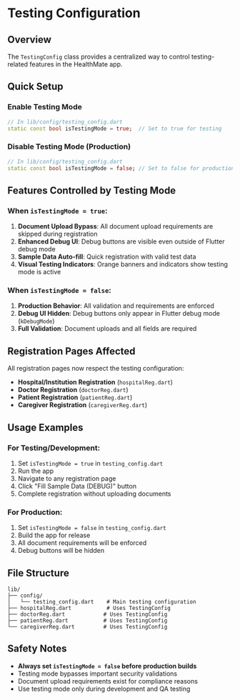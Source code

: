 # Testing Configuration

## Overview

The `TestingConfig` class provides a centralized way to control testing-related features in the HealthMate app.

## Quick Setup

### Enable Testing Mode

```dart
// In lib/config/testing_config.dart
static const bool isTestingMode = true;  // Set to true for testing
```

### Disable Testing Mode (Production)

```dart
// In lib/config/testing_config.dart
static const bool isTestingMode = false; // Set to false for production
```

## Features Controlled by Testing Mode

### When `isTestingMode = true`:

1. **Document Upload Bypass**: All document upload requirements are skipped during registration
2. **Enhanced Debug UI**: Debug buttons are visible even outside of Flutter debug mode
3. **Sample Data Auto-fill**: Quick registration with valid test data
4. **Visual Testing Indicators**: Orange banners and indicators show testing mode is active

### When `isTestingMode = false`:

1. **Production Behavior**: All validation and requirements are enforced
2. **Debug UI Hidden**: Debug buttons only appear in Flutter debug mode (`kDebugMode`)
3. **Full Validation**: Document uploads and all fields are required

## Registration Pages Affected

All registration pages now respect the testing configuration:

- **Hospital/Institution Registration** (`hospitalReg.dart`)
- **Doctor Registration** (`doctorReg.dart`)
- **Patient Registration** (`patientReg.dart`)
- **Caregiver Registration** (`caregiverReg.dart`)

## Usage Examples

### For Testing/Development:

1. Set `isTestingMode = true` in `testing_config.dart`
2. Run the app
3. Navigate to any registration page
4. Click "Fill Sample Data (DEBUG)" button
5. Complete registration without uploading documents

### For Production:

1. Set `isTestingMode = false` in `testing_config.dart`
2. Build the app for release
3. All document requirements will be enforced
4. Debug buttons will be hidden

## File Structure

```
lib/
├── config/
│   └── testing_config.dart    # Main testing configuration
├── hospitalReg.dart           # Uses TestingConfig
├── doctorReg.dart            # Uses TestingConfig
├── patientReg.dart           # Uses TestingConfig
└── caregiverReg.dart         # Uses TestingConfig
```

## Safety Notes

- **Always set `isTestingMode = false` before production builds**
- Testing mode bypasses important security validations
- Document upload requirements exist for compliance reasons
- Use testing mode only during development and QA testing
